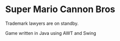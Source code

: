 Super Mario Cannon Bros
====================
Trademark lawyers are on standby.

Game written in Java using AWT and Swing
